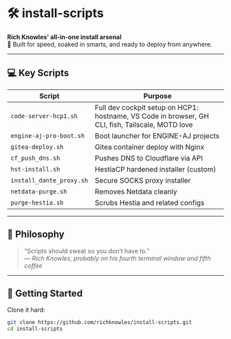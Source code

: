 # 🛠️ install-scripts

**Rich Knowles' all-in-one install arsenal**  
📡 Built for speed, soaked in smarts, and ready to deploy from anywhere.

---

## 💻 Key Scripts

| Script                  | Purpose                                      |
|-------------------------|----------------------------------------------|
| `code-server-hcp1.sh`   | Full dev cockpit setup on HCP1: hostname, VS Code in browser, GH CLI, fish, Tailscale, MOTD love |
| `engine-aj-pro-boot.sh` | Boot launcher for ENGINE-AJ projects         |
| `gitea-deploy.sh`       | Gitea container deploy with Nginx            |
| `cf_push_dns.sh`        | Pushes DNS to Cloudflare via API             |
| `hst-install.sh`        | HestiaCP hardened installer (custom)         |
| `install_dante_proxy.sh`| Secure SOCKS proxy installer                 |
| `netdata-purge.sh`      | Removes Netdata cleanly                      |
| `purge-hestia.sh`       | Scrubs Hestia and related configs            |

---

## 🧠 Philosophy

> “Scripts should sweat so you don’t have to.”  
> — *Rich Knowles, probably on his fourth terminal window and fifth coffee*

---

## 🧪 Getting Started

Clone it hard:
```bash
git clone https://github.com/richknowles/install-scripts.git
cd install-scripts
